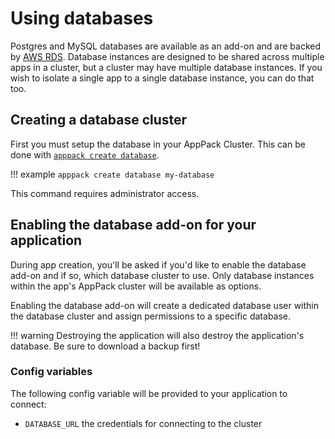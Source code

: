 # Using databases

Postgres and MySQL databases are available as an add-on and are backed by [AWS RDS](https://aws.amazon.com/rds/). Database instances are designed to be shared across multiple apps in a cluster, but a cluster may have multiple database instances. If you wish to isolate a single app to a single database instance, you can do that too.

## Creating a database cluster

First you must setup the database in your AppPack Cluster. This can be done with [`apppack create database`](/command-line-reference/apppack_create_database/).

!!! example
    ```
    apppack create database my-database
    ```

<script id="asciicast-uMdIlLyyuvsiNubMF23LZRW1M" src="https://asciinema.org/a/uMdIlLyyuvsiNubMF23LZRW1M.js" data-rows="20" data-theme="monokai" async></script>

This command requires administrator access.

## Enabling the database add-on for your application

During app creation, you'll be asked if you'd like to enable the database add-on and if so, which database cluster to use. Only database instances within the app's AppPack cluster will be available as options.

Enabling the database add-on will create a dedicated database user within the database cluster and assign permissions to a specific database.

!!! warning
    Destroying the application will also destroy the application's database. Be sure to download a backup first!

### Config variables

The following config variable will be provided to your application to connect:

* `DATABASE_URL` the credentials for connecting to the cluster
